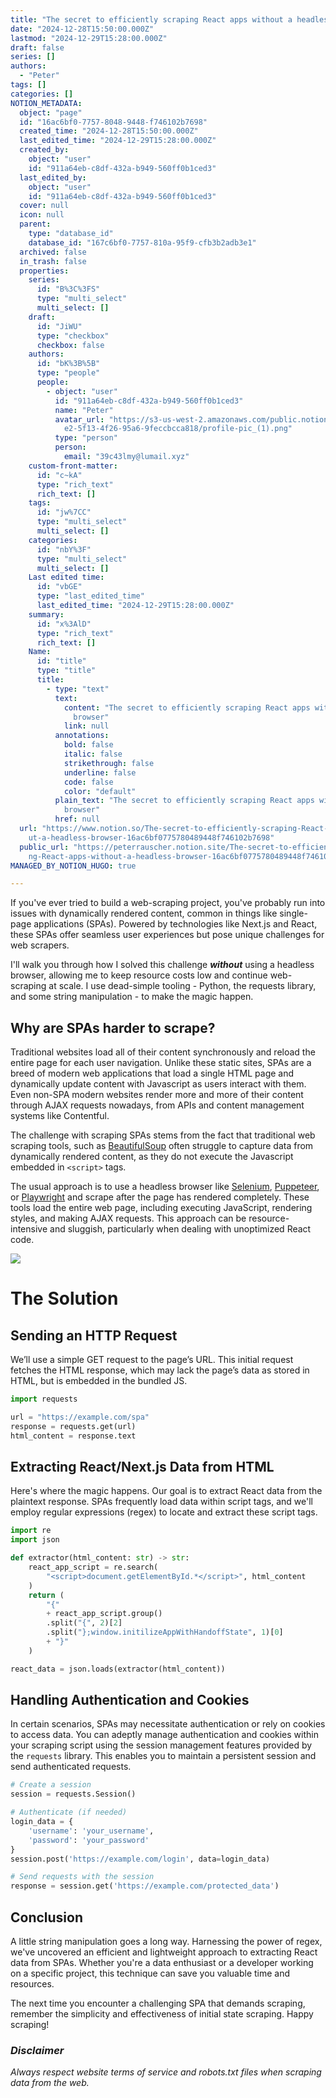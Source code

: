 ```yaml
---
title: "The secret to efficiently scraping React apps without a headless browser"
date: "2024-12-28T15:50:00.000Z"
lastmod: "2024-12-29T15:28:00.000Z"
draft: false
series: []
authors:
  - "Peter"
tags: []
categories: []
NOTION_METADATA:
  object: "page"
  id: "16ac6bf0-7757-8048-9448-f746102b7698"
  created_time: "2024-12-28T15:50:00.000Z"
  last_edited_time: "2024-12-29T15:28:00.000Z"
  created_by:
    object: "user"
    id: "911a64eb-c8df-432a-b949-560ff0b1ced3"
  last_edited_by:
    object: "user"
    id: "911a64eb-c8df-432a-b949-560ff0b1ced3"
  cover: null
  icon: null
  parent:
    type: "database_id"
    database_id: "167c6bf0-7757-810a-95f9-cfb3b2adb3e1"
  archived: false
  in_trash: false
  properties:
    series:
      id: "B%3C%3FS"
      type: "multi_select"
      multi_select: []
    draft:
      id: "JiWU"
      type: "checkbox"
      checkbox: false
    authors:
      id: "bK%3B%5B"
      type: "people"
      people:
        - object: "user"
          id: "911a64eb-c8df-432a-b949-560ff0b1ced3"
          name: "Peter"
          avatar_url: "https://s3-us-west-2.amazonaws.com/public.notion-static.com/c7114a\
            e2-5f13-4f26-95a6-9feccbcca818/profile-pic_(1).png"
          type: "person"
          person:
            email: "39c43lmy@lumail.xyz"
    custom-front-matter:
      id: "c~kA"
      type: "rich_text"
      rich_text: []
    tags:
      id: "jw%7CC"
      type: "multi_select"
      multi_select: []
    categories:
      id: "nbY%3F"
      type: "multi_select"
      multi_select: []
    Last edited time:
      id: "vbGE"
      type: "last_edited_time"
      last_edited_time: "2024-12-29T15:28:00.000Z"
    summary:
      id: "x%3AlD"
      type: "rich_text"
      rich_text: []
    Name:
      id: "title"
      type: "title"
      title:
        - type: "text"
          text:
            content: "The secret to efficiently scraping React apps without a headless
              browser"
            link: null
          annotations:
            bold: false
            italic: false
            strikethrough: false
            underline: false
            code: false
            color: "default"
          plain_text: "The secret to efficiently scraping React apps without a headless
            browser"
          href: null
  url: "https://www.notion.so/The-secret-to-efficiently-scraping-React-apps-witho\
    ut-a-headless-browser-16ac6bf0775780489448f746102b7698"
  public_url: "https://peterrauscher.notion.site/The-secret-to-efficiently-scrapi\
    ng-React-apps-without-a-headless-browser-16ac6bf0775780489448f746102b7698"
MANAGED_BY_NOTION_HUGO: true

---
```



If you've ever tried to build a web-scraping project, you've probably run into issues with dynamically rendered content, common in things like single-page applications (SPAs). Powered by technologies like Next.js and React, these SPAs offer seamless user experiences but pose unique challenges for web scrapers.


I'll walk you through how I solved this challenge _**without**_ using a headless browser, allowing me to keep resource costs low and continue web-scraping at scale. I use dead-simple tooling - Python, the requests library, and some string manipulation - to make the magic happen.


## Why are SPAs harder to scrape?


Traditional websites load all of their content synchronously and reload the entire page for each user navigation. Unlike these static sites, SPAs are a breed of modern web applications that load a single HTML page and dynamically update content with Javascript as users interact with them. Even non-SPA modern websites render more and more of their content through AJAX requests nowadays, from APIs and content management systems like Contentful.


The challenge with scraping SPAs stems from the fact that traditional web scraping tools, such as [BeautifulSoup](https://pypi.org/project/beautifulsoup4/) often struggle to capture data from dynamically rendered content, as they do not execute the Javascript embedded in `<script>` tags.


The usual approach is to use a headless browser like [Selenium](https://www.selenium.dev/), [Puppeteer](https://pptr.dev/), or [Playwright](https://playwright.dev/) and scrape after the page has rendered completely. These tools load the entire web page, including executing JavaScript, rendering styles, and making AJAX requests. This approach can be resource-intensive and sluggish, particularly when dealing with unoptimized React code.


![](https://peterrauscher.com/api?block_id=16ac6bf0-7757-80ee-85a0-dbc629f465e3)


# The Solution


## Sending an HTTP Request


We’ll use a simple GET request to the page’s URL. This initial request fetches the HTML response, which may lack the page’s data as stored in HTML, but is embedded in the bundled JS.


```python
import requests

url = "https://example.com/spa"
response = requests.get(url)
html_content = response.text

```


## Extracting React/Next.js Data from HTML


Here's where the magic happens. Our goal is to extract React data from the plaintext response. SPAs frequently load data within script tags, and we'll employ regular expressions (regex) to locate and extract these script tags.


```python
import re
import json

def extractor(html_content: str) -> str:
    react_app_script = re.search(
        "<script>document.getElementById.*</script>", html_content
    )
    return (
        "{"
        + react_app_script.group()
        .split("{", 2)[2]
        .split("};window.initilizeAppWithHandoffState", 1)[0]
        + "}"
    )

react_data = json.loads(extractor(html_content))

```


## Handling Authentication and Cookies


In certain scenarios, SPAs may necessitate authentication or rely on cookies to access data. You can adeptly manage authentication and cookies within your scraping script using the session management features provided by the `requests` library. This enables you to maintain a persistent session and send authenticated requests.


```python
# Create a session
session = requests.Session()

# Authenticate (if needed)
login_data = {
    'username': 'your_username',
    'password': 'your_password'
}
session.post('https://example.com/login', data=login_data)

# Send requests with the session
response = session.get('https://example.com/protected_data')
```


## Conclusion


A little string manipulation goes a long way. Harnessing the power of regex, we've uncovered an efficient and lightweight approach to extracting React data from SPAs. Whether you're a data enthusiast or a developer working on a specific project, this technique can save you valuable time and resources.


The next time you encounter a challenging SPA that demands scraping, remember the simplicity and effectiveness of initial state scraping. Happy scraping!


### _Disclaimer_


_Always respect website terms of service and robots.txt files when scraping data from the web._

